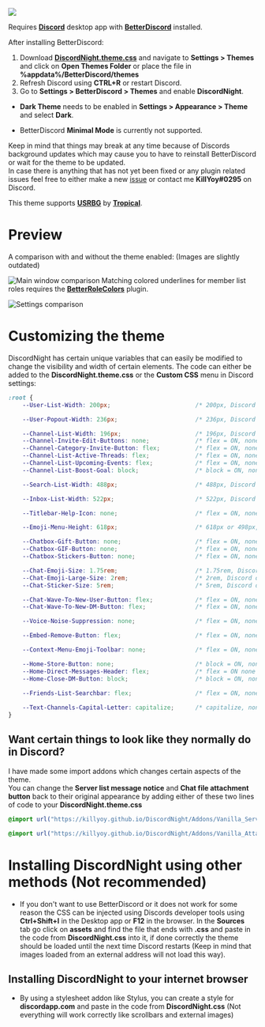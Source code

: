 ![](https://i.imgur.com/XQApc9q.png)

Requires [**Discord**](https://discordapp.com/) desktop app with [**BetterDiscord**](https://betterdiscord.app/) installed.

After installing BetterDiscord:

1. Download [**DiscordNight.theme.css**](https://betterdiscord.app/Download?id=155) and navigate to **Settings > Themes** and click on **Open Themes Folder** or place the file in **%appdata%/BetterDiscord/themes**
2. Refresh Discord using **CTRL+R** or restart Discord.
3. Go to **Settings > BetterDiscord > Themes** and enable **DiscordNight**.

- **Dark Theme** needs to be enabled in **Settings > Appearance > Theme** and select **Dark**.  

- BetterDiscord **Minimal Mode** is currently not supported.

Keep in mind that things may break at any time because of Discords background updates which may cause you to have to reinstall BetterDiscord or wait for the theme to be updated.  
In case there is anything that has not yet been fixed or any plugin related issues feel free to either make a new [issue](https://github.com/KillYoy/DiscordNight/issues/new) or contact me **KillYoy#0295** on Discord.

This theme supports [**USRBG**](https://github.com/Discord-Custom-Covers/usrbg) by [**Tropical**](https://github.com/Tropix126).

# Preview

A comparison with and without the theme enabled: (Images are slightly outdated)

![Main window comparison](https://i.imgur.com/fkQM8JW.png)
Matching colored underlines for member list roles requires the [**BetterRoleColors**](https://github.com/rauenzi/BetterDiscordAddons/tree/master/Plugins/BetterRoleColors) plugin.

![Settings comparison](https://i.imgur.com/5f6BjrR.png)

# Customizing the theme

DiscordNight has certain unique variables that can easily be modified to change the visibility and width of certain elements. The code can either be added to the **DiscordNight.theme.css** or the **Custom CSS** menu in Discord settings:

```css
:root {
    --User-List-Width: 200px;                        /* 200px, Discord default = 240px */

    --User-Popout-Width: 236px;                      /* 236px, Discord default = 250px */

    --Channel-List-Width: 196px;                     /* 196px, Discord default = 240px */
    --Channel-Invite-Edit-Buttons: none;             /* flex = ON, none = OFF */
    --Channel-Category-Invite-Button: flex;          /* flex = ON, none = OFF */
    --Channel-List-Active-Threads: flex;             /* flex = ON, none = OFF */
    --Channel-List-Upcoming-Events: flex;            /* flex = ON, none = OFF */
    --Channel-List-Boost-Goal: block;                /* block = ON, none = OFF */

    --Search-List-Width: 488px;                      /* 488px, Discord default = 418px */

    --Inbox-List-Width: 522px;                       /* 522px, Discord default = 480px */

    --Titlebar-Help-Icon: none;                      /* flex = ON, none = OFF */

    --Emoji-Menu-Height: 618px;                      /* 618px or 498px, Discord default = 444px */

    --Chatbox-Gift-Button: none;                     /* flex = ON, none = OFF */
    --Chatbox-GIF-Button: none;                      /* flex = ON, none = OFF */
    --Chatbox-Stickers-Button: none;                 /* flex = ON, none = OFF */

    --Chat-Emoji-Size: 1.75rem;                      /* 1.75rem, Discord default = 1.375rem */
    --Chat-Emoji-Large-Size: 2rem;                   /* 2rem, Discord default = 3rem */
    --Chat-Sticker-Size: 5rem;                       /* 5rem, Discord default = 10rem */

    --Chat-Wave-To-New-User-Button: flex;            /* flex = ON, none = OFF */
    --Chat-Wave-To-New-DM-Button: flex;              /* flex = ON, none = OFF */

    --Voice-Noise-Suppression: none;                 /* flex = ON, none = OFF */

    --Embed-Remove-Button: flex;                     /* flex = ON, none = OFF */

    --Context-Menu-Emoji-Toolbar: none;              /* flex = ON, none = OFF */

    --Home-Store-Button: none;                       /* block = ON, none = OFF */
    --Home-Direct-Messages-Header: flex;             /* flex = ON none = OFF */
    --Home-Close-DM-Button: block;                   /* block = ON, none = OFF */
	
    --Friends-List-Searchbar: flex;                  /* flex = ON, none = OFF */

    --Text-Channels-Capital-Letter: capitalize;      /* capitalize, none */
}
```

## Want certain things to look like they normally do in Discord?
I have made some import addons which changes certain aspects of the theme.   
You can change the **Server list message notice** and **Chat file attachment button** back to their original appearance by adding either of these two lines of code to your **DiscordNight.theme.css**

```css 
@import url("https://killyoy.github.io/DiscordNight/Addons/Vanilla_ServerList_Message_Notice.theme.css"); 
```   
```css 
@import url("https://killyoy.github.io/DiscordNight/Addons/Vanilla_Attachment_Button.theme.css"); 
```

# Installing DiscordNight using other methods (Not recommended)

- If you don't want to use BetterDiscord or it does not work for some reason the CSS can be injected using Discords developer tools using **Ctrl+Shift+I** in the Desktop app or **F12** in the browser. In the **Sources** tab go click on **assets** and find the file that ends with **.css** and paste in the code from **DiscordNight.css** into it, if done correctly the theme should be loaded until the next time Discord restarts (Keep in mind that images loaded from an external address will not load this way).

## Installing DiscordNight to your internet browser

- By using a stylesheet addon like Stylus, you can create a style for **discordapp.com** and paste in the code from **DiscordNight.css** (Not everything will work correctly like scrollbars and external images)
